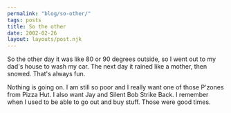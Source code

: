 ```yaml
---
permalink: "blog/so-other/"
tags: posts
title: So the other
date: 2002-02-26
layout: layouts/post.njk
---
```


So the other day it was like 80 or 90 degrees outside, so I went out to my dad's house to wash my car. The next day it rained like a mother, then snowed. That's always fun. 

Nothing is going on. I am still so poor and I really want one of those P'zones from Pizza Hut. I also want Jay and Silent Bob Strike Back. I remember when I used to be able to go out and buy stuff. Those were good times.